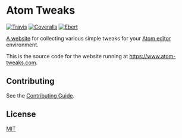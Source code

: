 # Atom Tweaks

[![Travis](https://img.shields.io/travis/lee-dohm/atom-style-tweaks.svg)](https://travis-ci.org/lee-dohm/atom-style-tweaks)
[![Coveralls](https://img.shields.io/coveralls/lee-dohm/atom-style-tweaks.svg)](https://coveralls.io/github/lee-dohm/atom-style-tweaks)
[![Ebert](https://ebertapp.io/github/lee-dohm/atom-style-tweaks.svg)](https://ebertapp.io/github/lee-dohm/atom-style-tweaks)

[A website](https://www.atom-tweaks.com) for collecting various simple tweaks for your [Atom editor](https://atom.io) environment.

This is the source code for the website running at https://www.atom-tweaks.com.

## Contributing

See the [Contributing Guide](CONTRIBUTING.md).

## License

[MIT](https://github.com/lee-dohm/atom-style-tweaks/blob/master/LICENSE.md)
